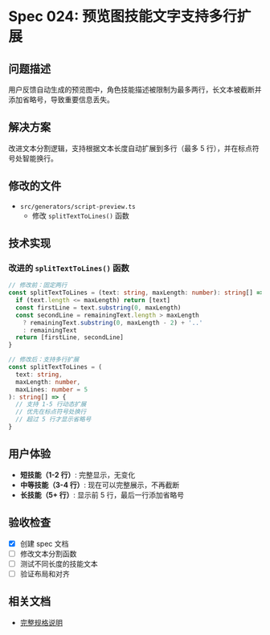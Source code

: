 # Spec 024: 预览图技能文字支持多行扩展

## 问题描述
用户反馈自动生成的预览图中，角色技能描述被限制为最多两行，长文本被截断并添加省略号，导致重要信息丢失。

## 解决方案
改进文本分割逻辑，支持根据文本长度自动扩展到多行（最多 5 行），并在标点符号处智能换行。

## 修改的文件
- `src/generators/script-preview.ts`
  - 修改 `splitTextToLines()` 函数

## 技术实现

### 改进的 `splitTextToLines()` 函数
```typescript
// 修改前：固定两行
const splitTextToLines = (text: string, maxLength: number): string[] => {
  if (text.length <= maxLength) return [text]
  const firstLine = text.substring(0, maxLength)
  const secondLine = remainingText.length > maxLength 
    ? remainingText.substring(0, maxLength - 2) + '..'
    : remainingText
  return [firstLine, secondLine]
}

// 修改后：支持多行扩展
const splitTextToLines = (
  text: string, 
  maxLength: number, 
  maxLines: number = 5
): string[] => {
  // 支持 1-5 行动态扩展
  // 优先在标点符号处换行
  // 超过 5 行才显示省略号
}
```

## 用户体验
- **短技能（1-2 行）**: 完整显示，无变化
- **中等技能（3-4 行）**: 现在可以完整展示，不再截断
- **长技能（5+ 行）**: 显示前 5 行，最后一行添加省略号

## 验收检查
- [x] 创建 spec 文档
- [ ] 修改文本分割函数
- [ ] 测试不同长度的技能文本
- [ ] 验证布局和对齐

## 相关文档
- [完整规格说明](./spec.md)

